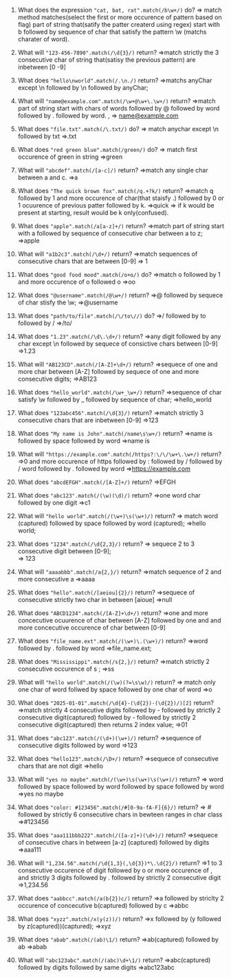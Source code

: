 1. What does the expression `"cat, bat, rat".match(/b\w+/)` do?
   => match method matches(select the first or more occurence of pattern based on flag) part of string that(satify the patter createrd using regex) start with b followed by sequence of char that satisfy the pattern \w (matchs charater of word).

2. What will `"123-456-7890".match(/\d{3}/)` return?
   =>match strictly the 3 consecutive char of string that(satisy the previous pattern) are inbetween [0 -9]

3. What does `"hello\nworld".match(/.\n./)` return?
   =>matchs anyChar except \n followed by \n followed by anyChar;

4. What will `"name@example.com".match(/\w+@\w+\.\w+/)` return?
   =>match part of string start with chars of words followed by @ followed by word followed by . followed by word. ,
   => name@example.com

5. What does `"file.txt".match(/\.txt/)` do?
   => match anychar except \n followed by txt
   =>.txt

6. What does `"red green blue".match(/green/)` do?
   => match first occurence of green in string
   =>green

7. What will `"abcdef".match(/[a-c]/)` return?
   =>match any single char between a and c.
   =>a

8. What does `"The quick brown fox".match(/q.+?k/)` return?
   =>match q followed by 1 and more occurence of char(that staisfy .) followed by 0 or 1 ocuurence of previous patter followed by k.
   =>quick
   => if k would be present at starting, result would be k only(confused).

9. What does `"apple".match(/a[a-z]+/)` return?
   =>match part of string start with a followed by sequence of consecutive char between a to z;
   =>apple
10. What will `"a1b2c3".match(/\d+/)` return?
    =>match sequences of consecutive chars that are between [0-9]
    => 1

11. What does `"good food mood".match(/o+o/)` do?
    =>match o followed by 1 and more occurence of o followed o
    =>oo

12. What does `"@username".match(/@\w+/)` return?
    =>@ followed by sequece of char stisfy the \w;
    =>@username

13. What does `"path/to/file".match(/\/to\//)` do?
    =>/ followed by to followed by /
    =>/to/
14. What does `"1.23".match(/\d\.\d+/)` return?
    =>any digit followed by any char except \n followed by sequece of consictive chars between [0-9]
    =>1.23

15. What will `"AB123CD".match(/[A-Z]+\d+/)` return?
    =>sequece of one and more char between [A-Z] followed by sequece of one and more consecutive digits;
    =>AB123

16. What does `"hello_world".match(/\w+_\w+/)` return?
    =>sequence of char satisfy \w followed by \_ followed by sequence of char;
    =>hello_world

17. What does `"123abc456".match(/\d{3}/)` return?
    =>match strictly 3 consecutive chars that are inbetween [0-9]
    =>123
18. What does `"My name is John".match(/name\s\w+/)` return?
    =>name is followed by space followed by word
    =>name is

19. What will `"https://example.com".match(/https?:\/\/\w+\.\w+/)` return?
    =>0 and more occurence of https followed by : followed by / followed by / word followed by . followed by word
    =>https://example.com

20. What does `"abcdEFGH".match(/[A-Z]+/)` return?
    =>EFGH

21. What does `"abc123".match(/(\w)(\d)/)` return?
    =>one word char followed by one digit
    =>c1
22. What will `"hello world".match(/(\w+)\s(\w+)/)` return?
    => match word (captured) followed by space followed by word (captured);
    =>hello world;
23. What does `"1234".match(/\d{2,3}/)` return?
    => sequece 2 to 3 consecutive digit between [0-9];\
    => 123

24. What will `"aaaabbb".match(/a{2,}/)` return?
    =>match sequence of 2 and more consecutive a
    =>aaaa

25. What does `"hello".match(/[aeiou]{2}/)` return?
    =>sequece of consecutive strictly two char in between [aioue]
    =>null

26. What does `"ABCD1234".match(/[A-Z]+\d+/)` return?
    =>one and more concecutive ocuurence of char between [A-Z] followed by one and and more concecutive occurence of char between [0-9]

27. What does `"file_name.ext".match(/(\w+)\.(\w+)/)` return?
    =>word followed by . followed by word
    =>file_name.ext;

28. What does `"Mississippi".match(/s{2,}/)` return?
    =>match strictly 2 consecutive occurence of s ;
    =>ss

29. What will `"hello world".match(/(\w)(?=\s\w)/)` return?
    => match only one char of word follwed by space followed by one char of word
    =>o

30. What does `"2025-01-01".match(/\d{4}-(\d{2})-(\d{2})/)[2]` return?
    =>match strictly 4 consecutive digits followed by - followed by strictly 2 consecutive digit(captured) followed by - followed by strictly 2 consecutive digit(captured) then returns 2 index value;
    =>01

31. What does `"abc123".match(/(\d+)(\w+)/)` return?
    =>sequence of consecutive digits followed by word
    =>123

32. What does `"hello123".match(/\D+/)` return?
    =>sequece of consecutive chars that are not digit
    =>hello

33. What will `"yes no maybe".match(/(\w+)\s(\w+)\s(\w+)/)` return?
    => word followed by space followed by word followed by space followed by word
    =>yes no maybe

34. What does `"color: #123456".match(/#[0-9a-fA-F]{6}/)` return?
    => # followed by strictly 6 consecutive chars in bewteen ranges in char class
    =>#123456

35. What does `"aaa111bbb222".match(/([a-z]+)(\d+)/)` return?
    =>sequece of consecutive chars in between [a-z] (captured) followed by digits
    =>aaa111

36. What will `"1,234.56".match(/\d{1,3}(,\d{3})*\.\d{2}/)` return?
    =>1 to 3 consecutive occurence of digit followed by o or more occurence of , and strictly 3 digits followed by . followed by strictly 2 consecutive digit
    =>1,234.56

37. What does `"aabbcc".match(/a(b{2})c/)` return?
    =>a followed by striclty 2 occurence of concecutive b(captured) followed by c
    =>abbc

38. What does `"xyzz".match(/x(y(z))/)` return?
    =>x followed by (y followed by z(captured))(captured);
    =>xyz

39. What does `"abab".match(/(ab)\1/)` return?
    =>ab(captured) followed by ab
    =>abab
40. What will `"abc123abc".match(/(abc)\d+\1/)` return?
    =>abc(captured) followed by digits followed by same digits
    =>abc123abc
